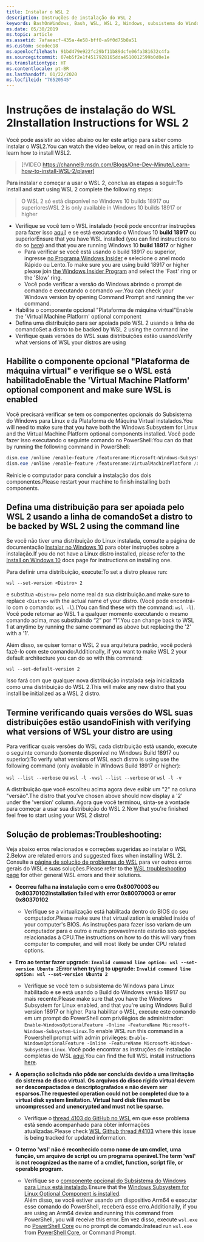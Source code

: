 ```yaml
---
title: Instalar o WSL 2
description: Instruções de instalação do WSL 2
keywords: BashOnWindows, Bash, WSL, WSL 2, Windows, subsistema do Windows para Linux, subsistema do Windows, Ubuntu, Debian, Suse, Windows 10, instalar
ms.date: 05/30/2019
ms.topic: article
ms.assetid: 7afaeacf-435a-4e58-bff0-a9f0d75b8a51
ms.custom: seodec18
ms.openlocfilehash: 91bd479e922fc29bf11b89dcfe06fa381632c4fa
ms.sourcegitcommit: 07eb5f2e1f4517928165dda4510012599b0d0e1e
ms.translationtype: HT
ms.contentlocale: pt-BR
ms.lasthandoff: 01/22/2020
ms.locfileid: "76520545"
---
```

# <a name="installation-instructions-for-wsl-2"></a><span data-ttu-id="ce318-104">Instruções de instalação do WSL 2</span><span class="sxs-lookup"><span data-stu-id="ce318-104">Installation Instructions for WSL 2</span></span>

<span data-ttu-id="ce318-105">Você pode assistir ao vídeo abaixo ou ler este artigo para saber como instalar o WSL2.</span><span class="sxs-lookup"><span data-stu-id="ce318-105">You can watch the video below, or read on in this article to learn how to install WSL2.</span></span> 

> [!VIDEO https://channel9.msdn.com/Blogs/One-Dev-Minute/Learn-how-to-install-WSL-2/player]

<span data-ttu-id="ce318-106">Para instalar e começar a usar o WSL 2, conclua as etapas a seguir:</span><span class="sxs-lookup"><span data-stu-id="ce318-106">To install and start using WSL 2 complete the following steps:</span></span>

> <span data-ttu-id="ce318-107">O WSL 2 só está disponível no Windows 10 builds 18917 ou superiores</span><span class="sxs-lookup"><span data-stu-id="ce318-107">WSL 2 is only available in Windows 10 builds 18917 or higher</span></span>

- <span data-ttu-id="ce318-108">Verifique se você tem o WSL instalado (você pode encontrar instruções para fazer isso [aqui](./install-win10.md)) e se está executando o Windows 10 **build 18917** ou superior</span><span class="sxs-lookup"><span data-stu-id="ce318-108">Ensure that you have WSL installed (you can find instructions to do so [here](./install-win10.md)) and that you are running Windows 10 **build 18917** or higher</span></span>
   - <span data-ttu-id="ce318-109">Para verificar se você está usando o build 18917 ou superior, ingresse [no Programa Windows Insider](https://insider.windows.com/en-us/) e selecione o anel modo Rápido ou Lento.</span><span class="sxs-lookup"><span data-stu-id="ce318-109">To make sure you are using build 18917 or higher please join [the Windows Insider Program](https://insider.windows.com/en-us/) and select the 'Fast' ring or the 'Slow' ring.</span></span> 
   - <span data-ttu-id="ce318-110">Você pode verificar a versão do Windows abrindo o prompt de comando e executando o comando `ver`.</span><span class="sxs-lookup"><span data-stu-id="ce318-110">You can check your Windows version by opening Command Prompt and running the `ver` command.</span></span>
- <span data-ttu-id="ce318-111">Habilite o componente opcional "Plataforma de máquina virtual"</span><span class="sxs-lookup"><span data-stu-id="ce318-111">Enable the 'Virtual Machine Platform' optional component</span></span>
- <span data-ttu-id="ce318-112">Defina uma distribuição para ser apoiada pelo WSL 2 usando a linha de comando</span><span class="sxs-lookup"><span data-stu-id="ce318-112">Set a distro to be backed by WSL 2 using the command line</span></span>
- <span data-ttu-id="ce318-113">Verifique quais versões do WSL suas distribuições estão usando</span><span class="sxs-lookup"><span data-stu-id="ce318-113">Verify what versions of WSL your distros are using</span></span>

## <a name="enable-the-virtual-machine-platform-optional-component-and-make-sure-wsl-is-enabled"></a><span data-ttu-id="ce318-114">Habilite o componente opcional "Plataforma de máquina virtual" e verifique se o WSL está habilitado</span><span class="sxs-lookup"><span data-stu-id="ce318-114">Enable the 'Virtual Machine Platform' optional component and make sure WSL is enabled</span></span>

<span data-ttu-id="ce318-115">Você precisará verificar se tem os componentes opcionais do Subsistema do Windows para Linux e da Plataforma de Máquina Virtual instalados.</span><span class="sxs-lookup"><span data-stu-id="ce318-115">You will need to make sure that you have both the Windows Subsystem for Linux and the Virtual Machine Platform optional components installed.</span></span> <span data-ttu-id="ce318-116">Você pode fazer isso executando o seguinte comando no PowerShell:</span><span class="sxs-lookup"><span data-stu-id="ce318-116">You can do that by running the following command in PowerShell:</span></span> 

```powershell
dism.exe /online /enable-feature /featurename:Microsoft-Windows-Subsystem-Linux /all /norestart
dism.exe /online /enable-feature /featurename:VirtualMachinePlatform /all /norestart
```

<span data-ttu-id="ce318-117">Reinicie o computador para concluir a instalação dos dois componentes.</span><span class="sxs-lookup"><span data-stu-id="ce318-117">Please restart your machine to finish installing both components.</span></span>


## <a name="set-a-distro-to-be-backed-by-wsl-2-using-the-command-line"></a><span data-ttu-id="ce318-118">Defina uma distribuição para ser apoiada pelo WSL 2 usando a linha de comando</span><span class="sxs-lookup"><span data-stu-id="ce318-118">Set a distro to be backed by WSL 2 using the command line</span></span>

<span data-ttu-id="ce318-119">Se você não tiver uma distribuição do Linux instalada, consulte a página de documentação [Instalar no Windows 10](./install-win10.md#install-your-linux-distribution-of-choice) para obter instruções sobre a instalação.</span><span class="sxs-lookup"><span data-stu-id="ce318-119">If you do not have a Linux distro installed, please refer to the [Install on Windows 10](./install-win10.md#install-your-linux-distribution-of-choice) docs page for instructions on installing one.</span></span> 

<span data-ttu-id="ce318-120">Para definir uma distribuição, execute:</span><span class="sxs-lookup"><span data-stu-id="ce318-120">To set a distro please run:</span></span> 

```
wsl --set-version <Distro> 2
```

<span data-ttu-id="ce318-121">e substitua `<Distro>` pelo nome real da sua distribuição.</span><span class="sxs-lookup"><span data-stu-id="ce318-121">and make sure to replace `<Distro>` with the actual name of your distro.</span></span> <span data-ttu-id="ce318-122">(Você pode encontrá-lo com o comando: `wsl -l`).</span><span class="sxs-lookup"><span data-stu-id="ce318-122">(You can find these with the command: `wsl -l`).</span></span> <span data-ttu-id="ce318-123">Você pode retornar ao WSL 1 a qualquer momento executando o mesmo comando acima, mas substituindo “2” por “1”.</span><span class="sxs-lookup"><span data-stu-id="ce318-123">You can change back to WSL 1 at anytime by running the same command as above but replacing the '2' with a '1'.</span></span>

<span data-ttu-id="ce318-124">Além disso, se quiser tornar o WSL 2 sua arquitetura padrão, você poderá fazê-lo com este comando:</span><span class="sxs-lookup"><span data-stu-id="ce318-124">Additionally, if you want to make WSL 2 your default architecture you can do so with this command:</span></span>

```
wsl --set-default-version 2
```

<span data-ttu-id="ce318-125">Isso fará com que qualquer nova distribuição instalada seja inicializada como uma distribuição do WSL 2.</span><span class="sxs-lookup"><span data-stu-id="ce318-125">This will make any new distro that you install be initialized as a WSL 2 distro.</span></span>

## <a name="finish-with-verifying-what-versions-of-wsl-your-distro-are-using"></a><span data-ttu-id="ce318-126">Termine verificando quais versões do WSL suas distribuições estão usando</span><span class="sxs-lookup"><span data-stu-id="ce318-126">Finish with verifying what versions of WSL your distro are using</span></span>

<span data-ttu-id="ce318-127">Para verificar quais versões do WSL cada distribuição está usando, execute o seguinte comando (somente disponível no Windows Build 18917 ou superior):</span><span class="sxs-lookup"><span data-stu-id="ce318-127">To verify what versions of WSL each distro is using use the following command (only available in Windows Build 18917 or higher):</span></span>

<span data-ttu-id="ce318-128">`wsl --list --verbose` ou `wsl -l -v`</span><span class="sxs-lookup"><span data-stu-id="ce318-128">`wsl --list --verbose` or `wsl -l -v`</span></span>

<span data-ttu-id="ce318-129">A distribuição que você escolheu acima agora deve exibir um "2" na coluna "versão".</span><span class="sxs-lookup"><span data-stu-id="ce318-129">The distro that you've chosen above should now display a '2' under the 'version' column.</span></span> <span data-ttu-id="ce318-130">Agora que você terminou, sinta-se à vontade para começar a usar sua distribuição do WSL 2.</span><span class="sxs-lookup"><span data-stu-id="ce318-130">Now that you're finished feel free to start using your WSL 2 distro!</span></span> 

## <a name="troubleshooting"></a><span data-ttu-id="ce318-131">Solução de problemas:</span><span class="sxs-lookup"><span data-stu-id="ce318-131">Troubleshooting:</span></span> 

<span data-ttu-id="ce318-132">Veja abaixo erros relacionados e correções sugeridas ao instalar o WSL 2.</span><span class="sxs-lookup"><span data-stu-id="ce318-132">Below are related errors and suggested fixes when installing WSL 2.</span></span> <span data-ttu-id="ce318-133">Consulte a [página de solução de problemas do WSL](troubleshooting.md) para ver outros erros gerais do WSL e suas soluções.</span><span class="sxs-lookup"><span data-stu-id="ce318-133">Please refer to the [WSL troubleshooting page](troubleshooting.md) for other general WSL errors and their solutions.</span></span>

* <span data-ttu-id="ce318-134">**Ocorreu falha na instalação com o erro 0x80070003 ou 0x80370102**</span><span class="sxs-lookup"><span data-stu-id="ce318-134">**Installation failed with error 0x80070003 or error 0x80370102**</span></span>
    * <span data-ttu-id="ce318-135">Verifique se a virtualização está habilitada dentro do BIOS do seu computador.</span><span class="sxs-lookup"><span data-stu-id="ce318-135">Please make sure that virtualization is enabled inside of your computer's BIOS.</span></span> <span data-ttu-id="ce318-136">As instruções para fazer isso variam de um computador para o outro e muito provavelmente estarão sob opções relacionadas à CPU.</span><span class="sxs-lookup"><span data-stu-id="ce318-136">The instructions on how to do this will vary from computer to computer, and will most likely be under CPU related options.</span></span>
   
* <span data-ttu-id="ce318-137">**Erro ao tentar fazer upgrade: `Invalid command line option: wsl --set-version Ubuntu 2`**</span><span class="sxs-lookup"><span data-stu-id="ce318-137">**Error when trying to upgrade: `Invalid command line option: wsl --set-version Ubuntu 2`**</span></span>
    * <span data-ttu-id="ce318-138">Verifique se você tem o subsistema do Windows para Linux habilitado e se está usando o Build do Windows versão 18917 ou mais recente.</span><span class="sxs-lookup"><span data-stu-id="ce318-138">Please make sure that you have the Windows Subsystem for Linux enabled, and that you're using Windows Build version 18917 or higher.</span></span> <span data-ttu-id="ce318-139">Para habilitar o WSL, execute este comando em um prompt do PowerShell com privilégios de administrador: `Enable-WindowsOptionalFeature -Online -FeatureName Microsoft-Windows-Subsystem-Linux`.</span><span class="sxs-lookup"><span data-stu-id="ce318-139">To enable WSL run this command in a Powershell prompt with admin privileges: `Enable-WindowsOptionalFeature -Online -FeatureName Microsoft-Windows-Subsystem-Linux`.</span></span> <span data-ttu-id="ce318-140">Você pode encontrar as instruções de instalação completas do WSL [aqui](./install-win10.md).</span><span class="sxs-lookup"><span data-stu-id="ce318-140">You can find the full WSL install instructions [here](./install-win10.md).</span></span>

* <span data-ttu-id="ce318-141">**A operação solicitada não pôde ser concluída devido a uma limitação do sistema de disco virtual. Os arquivos do disco rígido virtual devem ser descompactados e descriptografados e não devem ser esparsos.**</span><span class="sxs-lookup"><span data-stu-id="ce318-141">**The requested operation could not be completed due to a virtual disk system limitation. Virtual hard disk files must be uncompressed and unencrypted and must not be sparse.**</span></span>
    * <span data-ttu-id="ce318-142">Verifique o [thread 4103 do GitHub no WSL](https://github.com/microsoft/WSL/issues/4103) em que esse problema está sendo acompanhado para obter informações atualizadas.</span><span class="sxs-lookup"><span data-stu-id="ce318-142">Please check [WSL Github thread #4103](https://github.com/microsoft/WSL/issues/4103) where this issue is being tracked for updated information.</span></span>

* <span data-ttu-id="ce318-143">**O termo 'wsl' não é reconhecido como nome de um cmdlet, uma função, um arquivo de script ou um programa operável.**</span><span class="sxs-lookup"><span data-stu-id="ce318-143">**The term 'wsl' is not recognized as the name of a cmdlet, function, script file, or operable program.**</span></span> 
    * <span data-ttu-id="ce318-144">Verifique se o [componente opcional do Subsistema do Windows para Linux está instalado](./wsl2-install.md#enable-the-virtual-machine-platform-optional-component-and-make-sure-wsl-is-enabled).</span><span class="sxs-lookup"><span data-stu-id="ce318-144">Ensure that the [Windows Subsystem for Linux Optional Component is installed](./wsl2-install.md#enable-the-virtual-machine-platform-optional-component-and-make-sure-wsl-is-enabled).</span></span><br> <span data-ttu-id="ce318-145">Além disso, se você estiver usando um dispositivo Arm64 e executar esse comando do PowerShell, receberá esse erro.</span><span class="sxs-lookup"><span data-stu-id="ce318-145">Additionally, if you are using an Arm64 device and running this command from PowerShell, you will receive this error.</span></span> <span data-ttu-id="ce318-146">Em vez disso, execute `wsl.exe` no [PowerShell Core](https://docs.microsoft.com/en-us/powershell/scripting/install/installing-powershell-core-on-windows?view=powershell-6) ou no prompt de comando.</span><span class="sxs-lookup"><span data-stu-id="ce318-146">Instead run `wsl.exe` from [PowerShell Core](https://docs.microsoft.com/en-us/powershell/scripting/install/installing-powershell-core-on-windows?view=powershell-6), or Command Prompt.</span></span> 
